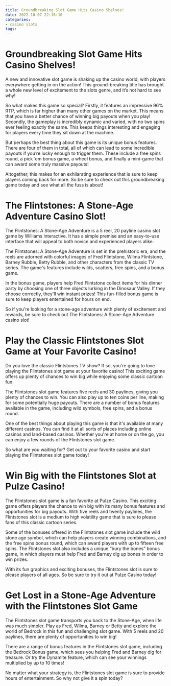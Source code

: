 ```yaml
---
title: Groundbreaking Slot Game Hits Casino Shelves!
date: 2022-10-07 22:18:10
categories:
- casino slots
tags:
---
```



#  Groundbreaking Slot Game Hits Casino Shelves!

A new and innovative slot game is shaking up the casino world, with players everywhere getting in on the action! This ground-breaking title has brought a whole new level of excitement to the slots genre, and it’s not hard to see why!

So what makes this game so special? Firstly, it features an impressive 96% RTP, which is far higher than many other games on the market. This means that you have a better chance of winning big payouts when you play! Secondly, the gameplay is incredibly dynamic and varied, with no two spins ever feeling exactly the same. This keeps things interesting and engaging for players every time they sit down at the machine.

But perhaps the best thing about this game is its unique bonus features. There are four of them in total, all of which can lead to some incredible payouts if you’re lucky enough to trigger them. These include a free spins round, a pick ‘em bonus game, a wheel bonus, and finally a mini-game that can award some truly massive payouts!

Altogether, this makes for an exhilarating experience that is sure to keep players coming back for more. So be sure to check out this groundbreaking game today and see what all the fuss is about!

#  The Flintstones: A Stone-Age Adventure Casino Slot!

The Flintstones: A Stone-Age Adventure is a 5 reel, 20 payline casino slot game by Williams Interactive. It has a simple premise and an easy-to-use interface that will appeal to both novice and experienced players alike.

The Flintstones: A Stone-Age Adventure is set in the prehistoric era, and the reels are adorned with colorful images of Fred Flintstone, Wilma Flintstone, Barney Rubble, Betty Rubble, and other characters from the classic TV series. The game's features include wilds, scatters, free spins, and a bonus game.

In the bonus game, players help Fred Flintstone collect items for his dinner party by choosing one of three objects lurking in the Dinosaur Valley. If they choose correctly, they'll win instant prizes! This fun-filled bonus game is sure to keep players entertained for hours on end.

So if you're looking for a stone-age adventure with plenty of excitement and rewards, be sure to check out The Flintstones: A Stone-Age Adventure casino slot!

#  Play the Classic Flintstones Slot Game at Your Favorite Casino!

Do you love the classic Flintstones TV show? If so, you're going to love playing the Flintstones slot game at your favorite casino! This exciting game offers up plenty of chances to win big while enjoying some classic cartoon fun.

The Flintstones slot game features five reels and 30 paylines, giving you plenty of chances to win. You can also play up to ten coins per line, making for some potentially huge payouts. There are a number of bonus features available in the game, including wild symbols, free spins, and a bonus round.

One of the best things about playing this game is that it's available at many different casinos. You can find it at all sorts of places including online casinos and land-based casinos. Whether you're at home or on the go, you can enjoy a few rounds of the Flintstones slot game.

So what are you waiting for? Get out to your favorite casino and start playing the Flintstones slot game today!

#  Win Big with the Flintstones Slot at Pulze Casino!

The Flintstones slot game is a fan favorite at Pulze Casino. This exciting game offers players the chance to win big with its many bonus features and opportunities for big payouts. With five reels and twenty paylines, the Flintstones slot is a medium to high volatility game that is sure to please fans of this classic cartoon series.

Some of the bonuses offered in the Flintstones slot game include the wild stone age symbol, which can help players create winning combinations, and the free spins bonus round, which can award players with up to fifteen free spins. The Flintstones slot also includes a unique “bury the bones” bonus game, in which players must help Fred and Barney dig up bones in order to win prizes.

With its fun graphics and exciting bonuses, the Flintstones slot is sure to please players of all ages. So be sure to try it out at Pulze Casino today!

#  Get Lost in a Stone-Age Adventure with the Flintstones Slot Game

The Flintstones slot game transports you back to the Stone-Age, when life was much simpler. Play as Fred, Wilma, Barney or Betty and explore the world of Bedrock in this fun and challenging slot game. With 5 reels and 20 paylines, there are plenty of opportunities to win big!

There are a range of bonus features in the Flintstones slot game, including the Bedrock Bonus game, which sees you helping Fred and Barney dig for treasure. Or try the Dynamite feature, which can see your winnings multiplied by up to 10 times!

No matter what your strategy is, the Flintstones slot game is sure to provide hours of entertainment. So why not give it a spin today?